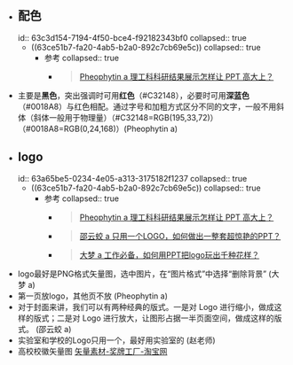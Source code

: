 - ## 配色
  id:: 63c3d154-7194-4f50-bce4-f92182343bf0
  collapsed:: true
	- ((63ce51b7-fa20-4ab5-b2a0-892c7cb69e5c))
	  collapsed:: true
		- 参考
		  collapsed:: true
			- >[Pheophytin a 理工科科研结果展示怎样让 PPT 高大上？](https://www.zhihu.com/question/37422718/answer/607404904)
- 主要是**黑色**，突出强调时可用**红色**（\#C32148），必要时可用**深蓝色**（\#0018A8）与红色相配。通过字号和加粗方式区分不同的文字，一般不用斜体（斜体一般用于物理量）（\#C32148=RGB(195,33,72)）（\#0018A8=RGB(0,24,168)）(Pheophytin a)
- ## logo
  id:: 63a65be5-0234-4e05-a313-3175182f1237
  collapsed:: true
	- ((63ce51b7-fa20-4ab5-b2a0-892c7cb69e5c))
	  collapsed:: true
		- 参考
		  collapsed:: true
			- >[Pheophytin a 理工科科研结果展示怎样让 PPT 高大上？](https://www.zhihu.com/question/37422718/answer/607404904)
			- >[邵云蛟 a 只用一个LOGO，如何做出一整套超惊艳的PPT？](https://zhuanlan.zhihu.com/p/90583343)
			- >[大梦 a 工作必备，如何用PPT把logo玩出千种花样？](https://zhuanlan.zhihu.com/p/32759562)
- logo最好是PNG格式矢量图，选中图片，在“图片格式”中选择“删除背景” (大梦 a)
- 第一页放logo，其他页不放 (Pheophytin a)
- 对于封面来讲，我们可以有两种经典的版式。一是对 Logo 进行缩小，做成这样的版式；二是对 Logo 进行放大，让图形占据一半页面空间，做成这样的版式。 (邵云蛟 a)
- 实验室和学校的Logo只用一个，最好用实验室的 (赵老师)
- 高校校徽矢量图 [矢量素材-奖牌工厂-淘宝网](https://dg88888.taobao.com/category-380423578.htm?spm=a1z10.3-c.w4010-6403344095.18.68993b14WvphRU&search=y&catName=%CA%B8%C1%BF%CB%D8%B2%C4#bd)